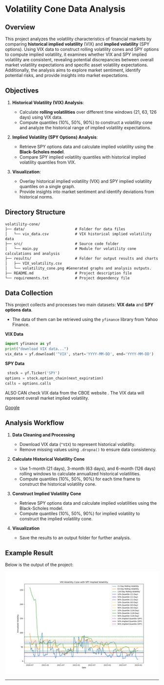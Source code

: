 # Volatility Cone Data Analysis 

## Overview
This project analyzes the volatility characteristics of financial markets by comparing **historical implied volatility** (VIX) and **implied volatility** (SPY options). Using VIX data to construct rolling volatility cones and SPY options to compute implied volatility, it examines whether VIX and SPY implied volatility are consistent, revealing potential discrepancies between overall market volatility expectations and specific asset volatility expectations. Additionally, the analysis aims to explore market sentiment, identify potential risks, and provide insights into market expectations. 

## Objectives
1. **Historical Volatility (VIX) Analysis**:
   - Calculate **rolling volatilities** over different time windows (21, 63, 126 days) using VIX data.
   - Compute quantiles (10%, 50%, 90%) to construct a volatility cone and analyze the historical range of implied volatility expectations.

2. **Implied Volatility (SPY Options) Analysis**:
   - Retrieve SPY options data and calculate implied volatility using the **Black-Scholes model**.
   - Compare SPY implied volatility quantiles with historical implied volatility quantiles from VIX.

3. **Visualization**:
    - Overlay historical implied volatility (VIX) and SPY implied volatility quantiles on a single graph.
   - Provide insights into market sentiment and identify deviations from historical norms.



## Directory Structure
```plaintext
volatility-cone/
├── data/                       # Folder for data files
│   └── vix_data.csv            # VIX historical implied volatility data
├── src/                        # Source code folder
│   └── main.py                 # Module for volatility cone calculations and analysis
├── results/                    # Folder for output results and charts
│   ├── VIX_volatility.csv 
│   └── volatility_cone.png #Generated graphs and analysis outputs.
├── README.md                   # Project description file
└── requirements.txt            # Project dependency file
```


## Data Collection

This project collects and processes two main datasets: **VIX data** and **SPY options data**.
- The data of them can be retrieved using the `yfinance` library from Yahoo Finance.

**VIX Data**
```python
import yfinance as yf
print("download VIX data...")
vix_data = yf.download('^VIX', start='YYYY-MM-DD', end='YYYY-MM-DD')
```
**SPY Data**
```python
 stock = yf.Ticker('SPY')
options = stock.option_chain(next_expiration)
calls = options.calls
```
ALSO CAN check VIX data from the CBOE website . The VIX data will represent overall market implied volatility.

 [Google](https://www.cboe.com)


## Analysis Workflow

1. **Data Cleaning and Processing**
   - Download VIX data (`^VIX`) to represent historical volatility.
   - Remove missing values using `.dropna()` to ensure data consistency.

2. **Calculate Historical Volatility Cone**
   - Use 1-month (21 days), 3-month (63 days), and 6-month (126 days) rolling windows to calculate annualized historical volatilities.
   - Compute quantiles (10%, 50%, 90%) for each time frame to construct the historical volatility cone.

3. **Construct Implied Volatility Cone**
   - Retrieve SPY options data and calculate implied volatilities using the Black-Scholes model.
   - Compute quantiles (10%, 50%, 90%) for implied volatility to construct the implied volatility cone.

4. **Visualization**
   - Save the results to an output folder for further analysis.

## Example Result

Below is the output of the project:

![Volatility Cone Result](result/volatility_cone.png)


---
